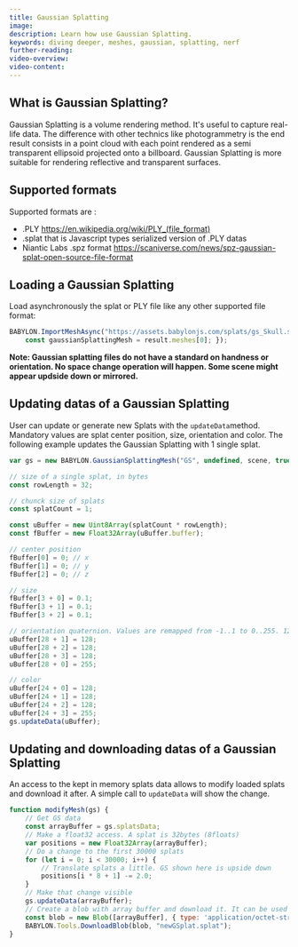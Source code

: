 ```yaml
---
title: Gaussian Splatting
image:
description: Learn how use Gaussian Splatting.
keywords: diving deeper, meshes, gaussian, splatting, nerf
further-reading:
video-overview:
video-content:
---
```


## What is Gaussian Splatting?

Gaussian Splatting is a volume rendering method. It's useful to capture real-life data. The difference with other technics like photogrammetry is the end result consists in a point cloud with each point rendered as a semi transparent ellipsoid projected onto a billboard. Gaussian Splatting is more suitable for rendering reflective and transparent surfaces.

## Supported formats

Supported formats are :

- .PLY https://en.wikipedia.org/wiki/PLY_(file_format)
- .splat that is Javascript types serialized version of .PLY datas
- Niantic Labs .spz format https://scaniverse.com/news/spz-gaussian-splat-open-source-file-format

## Loading a Gaussian Splatting

Load asynchronously the splat or PLY file like any other supported file format:

```javascript
BABYLON.ImportMeshAsync("https://assets.babylonjs.com/splats/gs_Skull.splat", scene).then((result) =>{
    const gaussianSplattingMesh = result.meshes[0]; });
```

**Note: Gaussian splatting files do not have a standard on handness or orientation. No space change operation will happen. Some scene might appear updside down or mirrored.**

<Playground id="#M05L0C#5" title="Nianticlabs .SPZ examples need a rotation." description="Nianticlabs .SPZ examples up is not the same as Babylon.js default."/>

## Updating datas of a Gaussian Splatting

User can update or generate new Splats with the `updateData`method.
Mandatory values are splat center position, size, orientation and color.
The following example updates the Gaussian Splatting with 1 single splat.

```javascript
var gs = new BABYLON.GaussianSplattingMesh("GS", undefined, scene, true);

// size of a single splat, in bytes
const rowLength = 32;

// chunck size of splats
const splatCount = 1;

const uBuffer = new Uint8Array(splatCount * rowLength);
const fBuffer = new Float32Array(uBuffer.buffer);

// center position
fBuffer[0] = 0; // x
fBuffer[1] = 0; // y
fBuffer[2] = 0; // z

// size
fBuffer[3 + 0] = 0.1;
fBuffer[3 + 1] = 0.1;
fBuffer[3 + 2] = 0.1;

// orientation quaternion. Values are remapped from -1..1 to 0..255. 128 is 0. 255 is 1
uBuffer[28 + 1] = 128; 
uBuffer[28 + 2] = 128;
uBuffer[28 + 3] = 128;
uBuffer[28 + 0] = 255;

// color
uBuffer[24 + 0] = 128;
uBuffer[24 + 1] = 128;
uBuffer[24 + 2] = 128;
uBuffer[24 + 3] = 255;
gs.updateData(uBuffer);
```

## Updating and downloading datas of a Gaussian Splatting

An access to the kept in memory splats data allows to modify loaded splats and download it after.
A simple call to `updateData` will show the change.

```javascript
function modifyMesh(gs) {
    // Get GS data
    const arrayBuffer = gs.splatsData;
    // Make a float32 access. A splat is 32bytes (8floats)
    var positions = new Float32Array(arrayBuffer);
    // Do a change to the first 30000 splats
    for (let i = 0; i < 30000; i++) {
        // Translate splats a little. GS shown here is upside down
        positions[i * 8 + 1] -= 2.0;
    }
    // Make that change visible
    gs.updateData(arrayBuffer);
    // Create a blob with array buffer and download it. It can be used directly with the sandbox
    const blob = new Blob([arrayBuffer], { type: 'application/octet-stream' });
    BABYLON.Tools.DownloadBlob(blob, "newGSplat.splat");
}
```

<Playground id="#CID4NN#203" title="Simple Example of Gaussian Splatting" description="Simple example of setting a Gaussian Splatting."/>

<Playground id="#45KYTJ#61" title="Loading and displaying different Gaussian Splatting scenes" description="Loading and displaying different Gaussian Splatting scenes."/>

<Playground id="#EILZ5L#3" title="10000 splats updated" description="Creating and updating a Gaussian Splatting made of 10000 individual splats"/>

<Playground id="#RKKCHG#0" title="Download and modify a GS" description="Download a Gaussian Splatting and modify a bunch splats. Then, downloads it."/>
